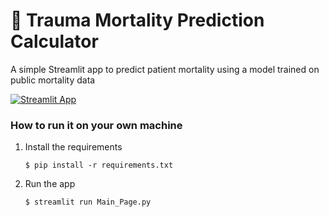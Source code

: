 # 🏥 Trauma Mortality Prediction Calculator

A simple Streamlit app to predict patient mortality using a model trained on public mortality data 

[![Streamlit App](https://static.streamlit.io/badges/streamlit_badge_black_white.svg)](https://trauma-mortality-predicition.streamlit.app/)

### How to run it on your own machine

1. Install the requirements

   ```
   $ pip install -r requirements.txt
   ```

2. Run the app

   ```
   $ streamlit run Main_Page.py
   ```
